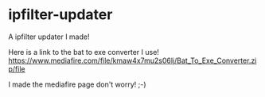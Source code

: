 # ipfilter-updater
A ipfilter updater I made!

Here is a link to the bat to exe converter I use! https://www.mediafire.com/file/kmaw4x7mu2s06lj/Bat_To_Exe_Converter.zip/file

I made the mediafire page don't worry! ;-)
